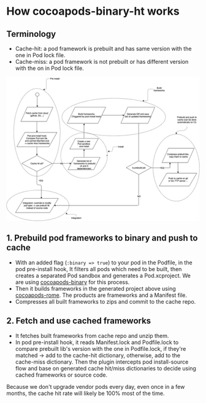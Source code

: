 # How cocoapods-binary-ht works

## Terminology
- Cache-hit: a pod framework is prebuilt and has same version with the one in Pod lock file.
- Cache-miss: a pod framework is not prebuilt or has different version with the on in Pod lock file.

<img src=resources/pods_cache_flow.png width=800></img>

## 1. Prebuild pod frameworks to binary and push to cache
 + With an added flag (`:binary => true`) to your pod in the Podfile, in the pod pre-install hook, It filters all pods which need to be built, then creates a separated Pod sandbox and generates a Pod.xcproject. We are using [cocoapods-binary](https://github.com/leavez/cocoapods-binary) for this process.
 + Then it builds frameworks in the generated project above using [cocoapods-rome](https://github.com/CocoaPods/Rome). The products are frameworks and a Manifest file.
 + Compresses all built frameworks to zips and commit to the cache repo.

## 2. Fetch and use cached frameworks
 + It fetches built frameworks from cache repo and unzip them.
 + In pod pre-install hook, it reads Manifest.lock and Podfile.lock to compare prebuilt lib's version with the one in Podfile.lock, if they're matched -> add to the cache-hit dictionary, otherwise, add to the cache-miss dictionary. Then the plugin intercepts pod install-source flow and base on generated cache hit/miss dictionaries to decide using cached frameworks or source code.

Because we don't upgrade vendor pods every day, even once in a few months, the cache hit rate will likely be 100% most of the time.